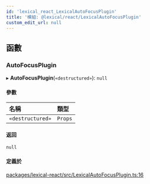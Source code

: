 ```yaml
---
id: 'lexical_react_LexicalAutoFocusPlugin'
title: '模組: @lexical/react/LexicalAutoFocusPlugin'
custom_edit_url: null
---
```


## 函數

### AutoFocusPlugin

▸ **AutoFocusPlugin**(`«destructured»`): `null`

#### 參數

| 名稱             | 類型    |
| :--------------- | :------ |
| `«destructured»` | `Props` |

#### 返回

`null`

#### 定義於

[packages/lexical-react/src/LexicalAutoFocusPlugin.ts:16](https://github.com/facebook/lexical/tree/main/packages/lexical-react/src/LexicalAutoFocusPlugin.ts#L16)
